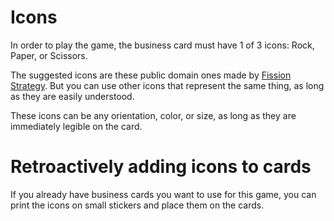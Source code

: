 # Icons
In order to play the game, the business card must have 1 of 3 icons: Rock, Paper, or Scissors.

The suggested icons are these public domain ones made by [Fission Strategy](https://thenounproject.com/fissionstrategy/). But you can use other icons that represent the same thing, as long as they are easily understood.

These icons can be any orientation, color, or size, as long as they are immediately legible on the card. 

# Retroactively adding icons to cards
If you already have business cards you want to use for this game, you can print the icons on small stickers and place them on the cards.
